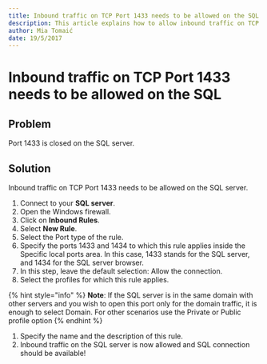```yaml
---
title: Inbound traffic on TCP Port 1433 needs to be allowed on the SQL Server.
description: This article explains how to allow inbound traffic on TCP port 1433.
author: Mia Tomaić
date: 19/5/2017
---
```


# Inbound traffic on TCP Port 1433 needs to be allowed on the SQL

## Problem

Port 1433 is closed on the SQL server.

## Solution

Inbound traffic on TCP Port 1433 needs to be allowed on the SQL server.

1. Connect to your **SQL server**.   
2. Open the Windows firewall.   
3. Click on **Inbound Rules**.  
4. Select **New Rule**.   
5. Select the Port type of the rule.   
6. Specify the ports 1433 and 1434 to which this rule applies inside the Specific local ports area. In this case, 1433 stands for the SQL server, and 1434 for the SQL server browser.   
7. In this step, leave the default selection: Allow the connection.   
8. Select the profiles for which this rule applies.

{% hint style="info" %}
**Note**: If the SQL server is in the same domain with other servers and you wish to open this port only for the domain traffic, it is enough to select Domain. For other scenarios use the Private or Public profile option
{% endhint %}

1. Specify the name and the description of this rule.  
2. Inbound traffic on the SQL server is now allowed and SQL connection should be available!

